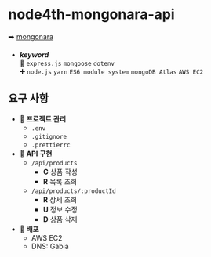 # node4th-mongonara-api
➡️ <a href="http://mongonara.shop:3000/api">mongonara</a>  

- ***keyword***  
📌 `express.js` `mongoose` `dotenv`  
➕ `node.js` `yarn` `ES6 module system` `mongoDB Atlas` `AWS EC2`

## 요구 사항
- 🔧 **프로젝트 관리**
  - `.env`
  - `.gitignore`
  - `.prettierrc`
- 👔 **API 구현**
  - `/api/products`
    - **C** 상품 작성
    - **R** 목록 조회
  - `/api/products/:productId`
    - **R** 상세 조회
    - **U** 정보 수정
    - **D** 상품 삭제
- 🚀 **배포**
  - AWS EC2
  - DNS: Gabia
